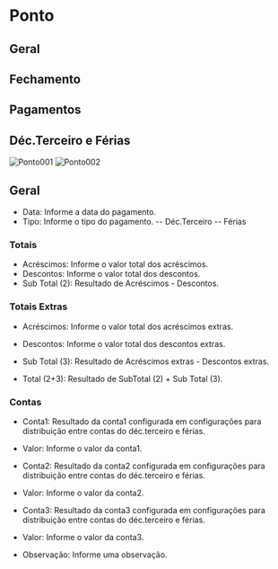 # Ponto

## Geral

## Fechamento

## Pagamentos

## Déc.Terceiro e Férias

![Ponto001](https://raw.githubusercontent.com/netforcews/docs-erp/master/RH/imagens/Ponto001.png)
![Ponto002](https://raw.githubusercontent.com/netforcews/docs-erp/master/RH/imagens/Ponto002.png)

## Geral
- Data: Informe a data do pagamento.
- Tipo: Informe o tipo do pagamento.
  -- Déc.Terceiro
  -- Férias

### Totais
- Acréscimos: Informe o valor total dos acréscimos.
- Descontos: Informe o valor total dos descontos.
- Sub Total (2): Resultado de Acréscimos - Descontos.

### Totais Extras
- Acréscimos: Informe o valor total dos acréscimos extras.
- Descontos: Informe o valor total dos descontos extras.
- Sub Total (3): Resultado de Acréscimos extras - Descontos extras.


- Total (2+3): Resultado de SubTotal (2) + Sub Total (3).

### Contas
- Conta1: Resultado da conta1 configurada em configurações para distribuição entre contas do déc.terceiro e férias.
- Valor: Informe o valor da conta1.
- Conta2: Resultado da conta2 configurada em configurações para distribuição entre contas do déc.terceiro e férias.
- Valor: Informe o valor da conta2.
- Conta3: Resultado da conta3 configurada em configurações para distribuição entre contas do déc.terceiro e férias.
- Valor: Informe o valor da conta3.


- Observação: Informe uma observação.
